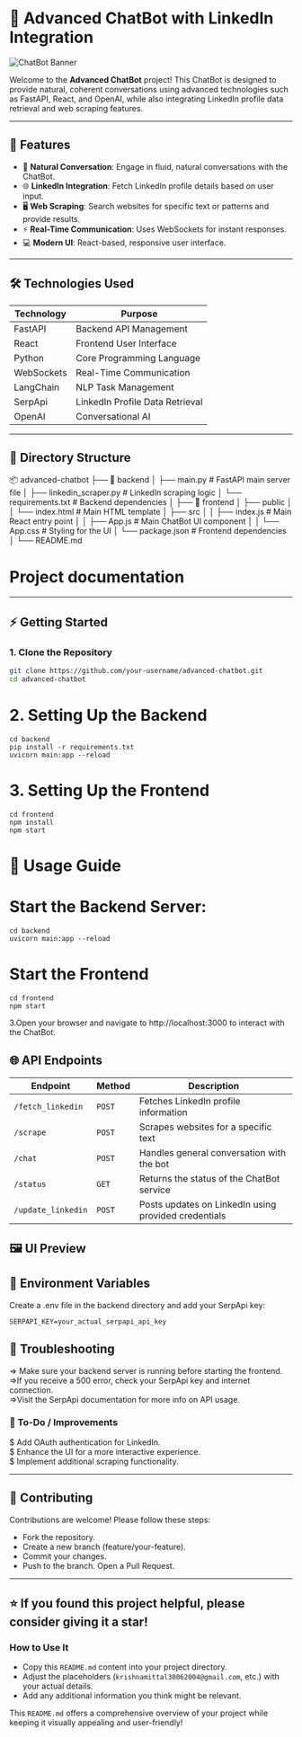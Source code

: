 # 🚀 **Advanced ChatBot with LinkedIn Integration**

![ChatBot Banner](https://via.placeholder.com/1200x400?text=Advanced+ChatBot+Project)

Welcome to the **Advanced ChatBot** project! This ChatBot is designed to provide natural, coherent conversations using advanced technologies such as FastAPI, React, and OpenAI, while also integrating LinkedIn profile data retrieval and web scraping features.

---

## 🌟 **Features**

- 🤖 **Natural Conversation**: Engage in fluid, natural conversations with the ChatBot.
- 🌐 **LinkedIn Integration**: Fetch LinkedIn profile details based on user input.
- 🖥️ **Web Scraping**: Search websites for specific text or patterns and provide results.
- ⚡ **Real-Time Communication**: Uses WebSockets for instant responses.
- 💻 **Modern UI**: React-based, responsive user interface.

---

## 🛠️ **Technologies Used**

| **Technology** | **Purpose**                      |
|----------------|----------------------------------|
| FastAPI        | Backend API Management           |
| React          | Frontend User Interface          |
| Python         | Core Programming Language        |
| WebSockets     | Real-Time Communication          |
| LangChain      | NLP Task Management              |
| SerpApi        | LinkedIn Profile Data Retrieval  |
| OpenAI         | Conversational AI                |

---

## 📂 **Directory Structure**

📦 advanced-chatbot ├── 📁 backend │ ├── main.py # FastAPI main server file │ ├── linkedin_scraper.py # LinkedIn scraping logic │ └── requirements.txt # Backend dependencies │ ├── 📁 frontend │ ├── public │ │ └── index.html # Main HTML template │ ├── src │ │ ├── index.js # Main React entry point │ │ ├── App.js # Main ChatBot UI component │ │ └── App.css # Styling for the UI │ └── package.json # Frontend dependencies │ └── README.md

# Project documentation


---

## ⚡ **Getting Started**

### **1. Clone the Repository**

```bash
git clone https://github.com/your-username/advanced-chatbot.git
cd advanced-chatbot
```

 # 2. Setting Up the Backend
```
cd backend
pip install -r requirements.txt
uvicorn main:app --reload
```

# 3. Setting Up the Frontend
```
cd frontend
npm install
npm start
```

# 📖 Usage Guide
# Start the Backend Server:
```
cd backend
uvicorn main:app --reload

```

# Start the Frontend


```
cd frontend
npm start

```
3.Open your browser and navigate to http://localhost:3000 to interact with the ChatBot.

## 🌐 API Endpoints

| **Endpoint**        | **Method** | **Description**                             |
|---------------------|------------|--------------------------------------------|
| `/fetch_linkedin`   | `POST`     | Fetches LinkedIn profile information       |
| `/scrape`           | `POST`     | Scrapes websites for a specific text       |
| `/chat`             | `POST`     | Handles general conversation with the bot  |
| `/status`           | `GET`      | Returns the status of the ChatBot service  |
| `/update_linkedin`  | `POST`     | Posts updates on LinkedIn using provided credentials |

## 🖼️ UI Preview

## 🔑 Environment Variables

Create a .env file in the backend directory and add your SerpApi key:

```
SERPAPI_KEY=your_actual_serpapi_api_key

```
## 🔧 Troubleshooting

=> Make sure your backend server is running before starting the frontend.<br>
=>If you receive a 500 error, check your SerpApi key and internet connection.<br>
=>Visit the SerpApi documentation for more info on API usage.

### 🎨 To-Do / Improvements

 $ Add OAuth authentication for LinkedIn.<br>
 $ Enhance the UI for a more interactive experience.<br>
$ Implement additional scraping functionality.

---

## 🤝 Contributing

Contributions are welcome! Please follow these steps:

* Fork the repository.<br>
* Create a new branch (feature/your-feature).
* Commit your changes.
* Push to the branch.
Open a Pull Request.
---
## ⭐ If you found this project helpful, please consider giving it a star!


### How to Use It

- Copy this `README.md` content into your project directory.
- Adjust the placeholders (`krishnamittal30062004@gmail.com`, etc.) with your actual details.
- Add any additional information you think might be relevant.

This `README.md` offers a comprehensive overview of your project while keeping it visually appealing and user-friendly!
